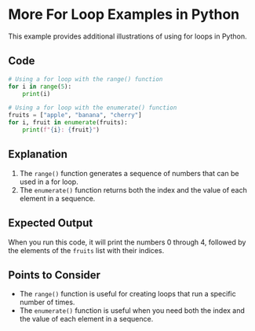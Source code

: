 # More For Loop Examples in Python

This example provides additional illustrations of using for loops in Python.

## Code

```python
# Using a for loop with the range() function
for i in range(5):
    print(i)

# Using a for loop with the enumerate() function
fruits = ["apple", "banana", "cherry"]
for i, fruit in enumerate(fruits):
    print(f"{i}: {fruit}")
```

## Explanation

1. The `range()` function generates a sequence of numbers that can be used in a for loop.
2. The `enumerate()` function returns both the index and the value of each element in a sequence.

## Expected Output

When you run this code, it will print the numbers 0 through 4, followed by the elements of the `fruits` list with their indices.

## Points to Consider

- The `range()` function is useful for creating loops that run a specific number of times.
- The `enumerate()` function is useful when you need both the index and the value of each element in a sequence.
